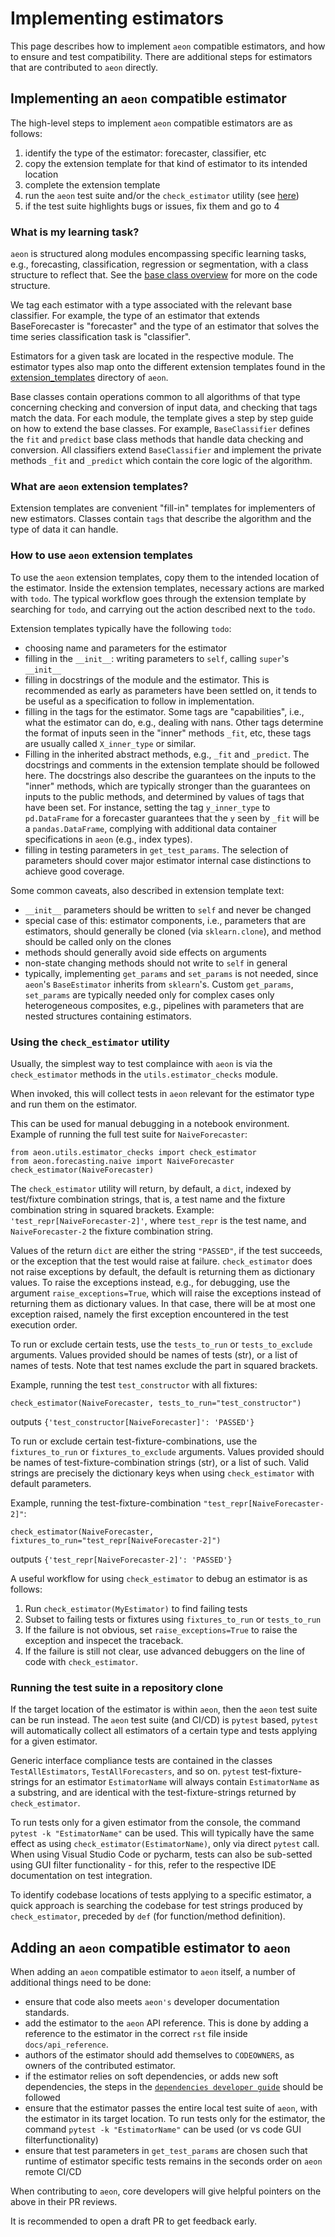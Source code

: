 # Implementing estimators

This page describes how to implement `aeon` compatible estimators, and how to ensure and test compatibility. There are additional steps for estimators that are contributed to `aeon` directly.

## Implementing an `aeon` compatible estimator

The high-level steps to implement `aeon` compatible estimators are as follows:

1. identify the type of the estimator: forecaster, classifier, etc
2. copy the extension template for that kind of estimator to its intended location
3. complete the extension template
4. run the `aeon` test suite and/or the `check_estimator` utility (see [here](https://www.aeon-toolkit.org/en/latest/developer_guide/add_estimators.html#using-the-check-estimator-utility))
5. if the test suite highlights bugs or issues, fix them and go to 4

### What is my learning task?

`aeon` is structured along modules encompassing specific learning tasks, e.g., forecasting, classification, regression or segmentation, with a class structure to reflect that. See the [base class overview](https://www.aeon-toolkit.org/en/stable/examples/base/base_classes.html) for more on the code structure.

We tag each estimator with a type associated with the relevant base classifier. For example, the type of an estimator that extends BaseForecaster is "forecaster" and the type of an estimator that solves the time series classification task is "classifier".

Estimators for a given task are located in the respective module. The estimator types also map onto the different extension templates found in the [extension_templates](https://github.com/aeon-toolkit/aeon/tree/main/extension_templates) directory of `aeon`.

Base classes contain operations common to all algorithms of that type concerning checking and conversion of input data, and checking that tags match the data. For each module, the template gives a step by step guide on how to extend the base classes. For example, `BaseClassifier` defines the `fit` and `predict` base class methods that handle data checking and conversion. All classifiers extend `BaseClassifier` and implement the private methods `_fit` and `_predict` which contain the core logic of the algorithm.

### What are `aeon` extension templates?

Extension templates are convenient "fill-in" templates for implementers of new estimators. Classes contain `tags` that describe the algorithm and the type of data it can handle.

### How to use `aeon` extension templates

To use the `aeon` extension templates, copy them to the intended location of the estimator. Inside the extension templates, necessary actions are marked with `todo`. The typical workflow goes through the extension template by searching for `todo`, and carrying out the action described next to the `todo`.

Extension templates typically have the following `todo`:

* choosing name and parameters for the estimator
* filling in the `__init__`: writing parameters to `self`, calling `super`'s `__init__`
* filling in docstrings of the module and the estimator. This is recommended as early as parameters have been settled on, it tends to be useful as a specification to follow in implementation.
* filling in the tags for the estimator. Some tags are "capabilities", i.e., what the estimator can do, e.g., dealing with nans. Other tags determine the format of inputs seen in the "inner" methods `_fit`, etc, these tags are usually called `X_inner_type` or similar.
* Filling in the inherited abstract methods, e.g., `_fit` and `_predict`. The docstrings and  comments in the extension template should be followed here. The docstrings also describe the guarantees on the inputs to the "inner" methods, which are typically stronger than the guarantees on inputs to the public methods, and determined by values of tags that have been set. For instance, setting the tag `y_inner_type` to `pd.DataFrame` for a forecaster guarantees that the `y` seen by `_fit` will be a `pandas.DataFrame`, complying with additional data container specifications in `aeon` (e.g., index types).
* filling in testing parameters in `get_test_params`. The selection of parameters should cover major estimator internal case distinctions to achieve good coverage.

Some common caveats, also described in extension template text:

* `__init__` parameters should be written to `self` and never be changed
* special case of this: estimator components, i.e., parameters that are estimators, should generally be cloned (via `sklearn.clone`), and method should be called only on the clones
* methods should generally avoid side effects on arguments
* non-state changing methods should not write to `self` in general
* typically, implementing `get_params` and `set_params` is not needed, since `aeon`'s `BaseEstimator` inherits from `sklearn`'s. Custom `get_params`, `set_params` are typically needed only for complex cases only heterogeneous composites, e.g., pipelines with parameters that are nested structures containing estimators.


### Using the `check_estimator` utility

Usually, the simplest way to test complaince with `aeon` is via the `check_estimator` methods in the `utils.estimator_checks` module.

When invoked, this will collect tests in `aeon` relevant for the estimator type and
run them on the estimator.

This can be used for manual debugging in a notebook environment. Example of running the full test suite for `NaiveForecaster`:

```{code-block} powershell
from aeon.utils.estimator_checks import check_estimator
from aeon.forecasting.naive import NaiveForecaster
check_estimator(NaiveForecaster)
```

The `check_estimator` utility will return, by default, a `dict`, indexed by test/fixture combination strings, that is, a test name and the fixture combination string in squared brackets. Example: `'test_repr[NaiveForecaster-2]'`, where `test_repr` is the test name, and `NaiveForecaster-2` the fixture combination string.

Values of the return `dict` are either the string `"PASSED"`, if the test succeeds, or the exception that the test would raise at failure. `check_estimator` does not raise exceptions by default, the default is returning them as dictionary values. To raise the exceptions instead, e.g., for debugging, use the argument `raise_exceptions=True`, which will raise the exceptions instead of returning them as dictionary values. In that case, there will be at most one exception raised, namely the first exception encountered in the test execution order.

To run or exclude certain tests, use the `tests_to_run` or `tests_to_exclude` arguments. Values provided should be names of tests (str), or a list of names of tests. Note that test names exclude the part in squared brackets.

Example, running the test `test_constructor` with all fixtures:

```{code-block} powershell
check_estimator(NaiveForecaster, tests_to_run="test_constructor")
```
outputs
`{'test_constructor[NaiveForecaster]': 'PASSED'}`

To run or exclude certain test-fixture-combinations, use the `fixtures_to_run` or `fixtures_to_exclude` arguments. Values provided should be names of test-fixture-combination strings (str), or a list of such. Valid strings are precisely the dictionary keys when using `check_estimator` with default parameters.

Example, running the test-fixture-combination `"test_repr[NaiveForecaster-2]"`:

```{code-block} powershell
check_estimator(NaiveForecaster, fixtures_to_run="test_repr[NaiveForecaster-2]")
```
outputs `{'test_repr[NaiveForecaster-2]': 'PASSED'}`

A useful workflow for using `check_estimator` to debug an estimator is as follows:

1. Run `check_estimator(MyEstimator)` to find failing tests
2. Subset to failing tests or fixtures using `fixtures_to_run` or `tests_to_run`
3. If the failure is not obvious, set `raise_exceptions=True` to raise the exception and inspecet the traceback.
4. If the failure is still not clear, use advanced debuggers on the line of code with `check_estimator`.

### Running the test suite in a repository clone

If the target location of the estimator is within `aeon`, then the `aeon` test suite can be run instead. The `aeon` test suite (and CI/CD) is `pytest` based, `pytest` will automatically collect all estimators of a certain type and tests applying for a given estimator.

Generic interface compliance tests are contained in the classes `TestAllEstimators`, `TestAllForecasters`, and so on. `pytest` test-fixture-strings for an estimator `EstimatorName` will always contain `EstimatorName` as a substring, and are identical with the test-fixture-strings returned by `check_estimator`.

To run tests only for a given estimator from the console, the command `pytest -k "EstimatorName"` can be used. This will typically have the same effect as using `check_estimator(EstimatorName)`, only via direct `pytest` call. When using Visual Studio Code or pycharm, tests can also be sub-setted using GUI filter functionality - for this, refer to the respective IDE documentation on test integration.

To identify codebase locations of tests applying to a specific estimator, a quick approach is searching the codebase for test strings produced by `check_estimator`, preceded by `def` (for function/method definition).


## Adding an `aeon` compatible estimator to `aeon`

When adding an `aeon` compatible estimator to `aeon` itself, a number of
additional things need to be done:

* ensure that code also meets `aeon's` developer documentation standards.
* add the estimator to the `aeon` API reference. This is done by adding a reference to the estimator in the correct `rst` file inside `docs/api_reference`.
* authors of the estimator should add themselves to `CODEOWNERS`, as owners of the contributed estimator.
* if the estimator relies on soft dependencies, or adds new soft dependencies, the steps in the [`dependencies developer guide`](https://github.com/aeon-toolkit/aeon/blob/main/docs/developer_guide/dependencies.md) should be followed
* ensure that the estimator passes the entire local test suite of `aeon`, with the estimator in its target location. To run tests only for the estimator, the command `pytest -k "EstimatorName"` can be used (or vs code GUI filterfunctionality)
* ensure that test parameters in `get_test_params` are chosen such that runtime of estimator specific tests remains in the seconds order on `aeon` remote CI/CD

When contributing to `aeon`, core developers will give helpful pointers on the above in their PR reviews.

It is recommended to open a draft PR to get feedback early.
